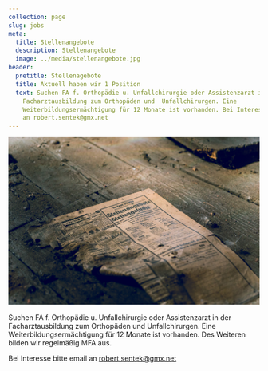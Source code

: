 ```yaml
---
collection: page
slug: jobs
meta:
  title: Stellenangebote
  description: Stellenangebote
  image: ../media/stellenangebote.jpg
header:
  pretitle: Stellenagebote
  title: Aktuell haben wir 1 Position
  text: Suchen FA f. Orthopädie u. Unfallchirurgie oder Assistenzarzt in der
    Facharztausbildung zum Orthopäden und  Unfallchirurgen. Eine
    Weiterbildungsermächtigung für 12 Monate ist vorhanden. Bei Interesse email
    an robert.sentek@gmx.net
---
```

![Stellenangebot 2](../media/stellenangebote.jpg "Aktuell haben wir eine Position 2")

Suchen FA f. Orthopädie u. Unfallchirurgie oder Assistenzarzt in der Facharztausbildung zum Orthopäden und  Unfallchirurgen. Eine Weiterbildungsermächtigung für 12 Monate ist vorhanden. Des Weiteren bilden wir regelmäßig MFA aus. 

Bei Interesse bitte email an robert.sentek@gmx.net